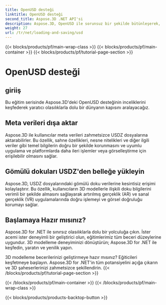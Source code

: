 ```yaml
---
title: OpenUSD desteği
linktitle: OpenUSD desteği
second_title: Aspose.3D .NET API'si
description: Aspose.3D, OpenUSD ile sorunsuz bir şekilde bütünleşerek, kolaylaştırılmış 3D içerik oluşturma ve işleme için Evrensel Sahne Tanımı (USD) dosyalarının sorunsuz bir şekilde içe ve dışa aktarılmasını sağlar.
weight: 27
url: /tr/net/loading-and-saving/usd
---
```


{{< blocks/products/pf/main-wrap-class >}}
{{< blocks/products/pf/main-container >}}
{{< blocks/products/pf/tutorial-page-section >}}

# OpenUSD desteği

## giriiş

Bu eğitim serisinde Aspose.3D'deki OpenUSD desteğinin inceliklerini keşfederek yaratıcı olasılıklarla dolu bir dünyanın kapısını aralayacağız.

## Meta verileri dışa aktar

Aspose.3D ile kullanıcılar meta verileri zahmetsizce USDZ dosyalarına aktarabilirler. Bu özellik, sahne özellikleri, nesne nitelikleri ve diğer ilgili veriler gibi temel bilgilerin doğru bir şekilde korunmasını ve uyumlu uygulama ve platformlarda daha ileri işlemler veya görselleştirme için erişilebilir olmasını sağlar.

## Gömülü dokuları USDZ'den belleğe yükleyin

Aspose.3D, USDZ dosyalarındaki gömülü doku verilerine kesintisiz erişimi kolaylaştırır. Bu özellik, kullanıcıların 3D modellerle ilişkili doku bilgilerini verimli bir şekilde almasını sağlayarak artırılmış gerçeklik (AR) ve sanal gerçeklik (VR) uygulamalarında doğru işlemeyi ve görsel doğruluğu korumayı sağlar.

## Başlamaya Hazır mısınız?

Aspose.3D for .NET ile sınırsız olasılıklarla dolu bir yolculuğa çıkın. İster acemi ister deneyimli bir geliştirici olun, eğitimlerimiz tüm beceri düzeylerine uygundur. 3D modelleme deneyiminizi dönüştürün; Aspose.3D for .NET ile keşfedin, yaratın ve yenilik yapın.

3D modelleme becerilerinizi geliştirmeye hazır mısınız? Eğiticileri keşfetmeye başlayın. Aspose.3D for .NET'in tüm potansiyelini açığa çıkarın ve 3D şaheserlerinizi zahmetsizce şekillendirin.
{{< /blocks/products/pf/tutorial-page-section >}}

{{< /blocks/products/pf/main-container >}}
{{< /blocks/products/pf/main-wrap-class >}}

{{< blocks/products/products-backtop-button >}}
